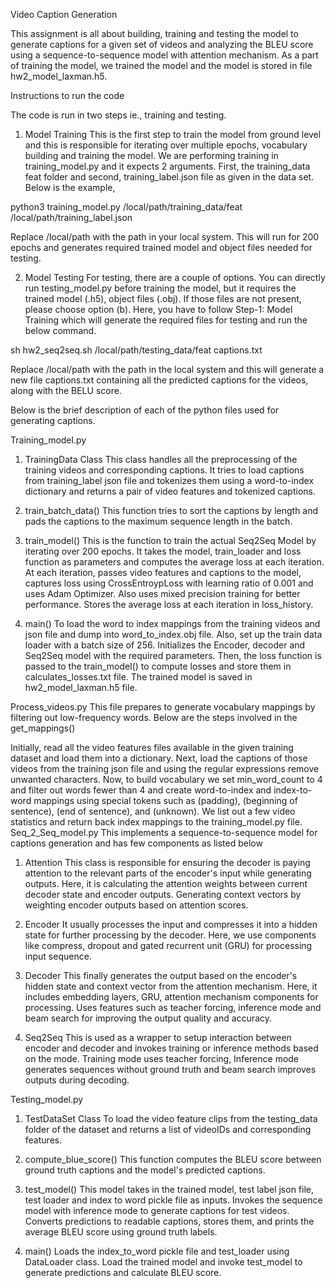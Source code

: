 Video Caption Generation

This assignment is all about building, training and testing the model to generate captions for a given set of videos and analyzing the BLEU score using a sequence-to-sequence model with attention mechanism. As a part of training the model, we trained the model and the model is stored in file hw2_model_laxman.h5.

Instructions to run the code

The code is run in two steps ie., training and testing.

1. Model Training
This is the first step to train the model from ground level and this is responsible for iterating over multiple epochs, vocabulary building and training the model. We are performing training in training_model.py and it expects 2 arguments. First, the training_data feat folder and second, training_label.json file as given in the data set. Below is the example,

python3 training_model.py /local/path/training_data/feat  /local/path/training_label.json

Replace /local/path with the path in your local system. This will run for 200 epochs and generates required trained model and object files needed for testing.

2. Model Testing
For testing, there are a couple of options.
You can directly run testing_model.py before training the model, but it requires the trained model (.h5), object files (.obj). If those files are not present, please choose option (b).
Here, you have to follow Step-1: Model Training which will generate the required files for testing and run the below command.
	
sh hw2_seq2seq.sh /local/path/testing_data/feat captions.txt
	
Replace /local/path with the path in the local system and this will generate a new file captions.txt containing all the predicted captions for the videos, along with the BELU score. 


Below is the brief description of each of the python files used for generating captions.

Training_model.py
1. TrainingData Class
This class handles all the preprocessing of the training videos and corresponding captions. 
It tries to load captions from training_label json file and tokenizes them using a word-to-index dictionary and returns a pair of video features and tokenized captions.

2. train_batch_data()
This function tries to sort the captions by length and pads the captions to the maximum sequence length in the batch.

3. train_model()
This is the function to train the actual Seq2Seq Model by iterating over 200 epochs.
It takes the model, train_loader and loss function as parameters and computes the average loss at each iteration.
At each iteration, passes video features and captions to the model, captures loss using CrossEntroypLoss with learning ratio of 0.001 and uses Adam Optimizer. 
Also uses mixed precision training for better performance.
Stores the average loss at each iteration in loss_history.

4. main()
To load the word to index mappings from the training videos and json file and dump into word_to_index.obj file. Also, set up the train data loader with a batch size of 256.
Initializes the Encoder, decoder and Seq2Seq model with the required parameters.
Then, the loss function is passed to the train_model() to compute losses and store them in calculates_losses.txt file.
The trained model is saved in hw2_model_laxman.h5 file.

Process_videos.py
This file prepares to generate vocabulary mappings by filtering out low-frequency words. Below are the steps involved in the get_mappings()

Initially, read all the video features files available in the given training dataset and load them into a dictionary.
Next, load the captions of those videos from the training json file and using the regular expressions remove unwanted characters.
Now, to build vocabulary we set min_word_count to 4 and filter out words fewer than 4 and create word-to-index and index-to-word mappings using special tokens such as <pad> (padding), <bos> (beginning of sentence), <eos> (end of sentence), and <unk> (unknown).
We list out a few video statistics and return back index mappings to the training_model.py file.
Seq_2_Seq_model.py
This implements a sequence-to-sequence model for captions generation and has few components as listed below

1. Attention 
This class is responsible for ensuring the decoder is paying attention to the relevant parts of the encoder's input while generating outputs. 
Here, it is calculating the attention weights between current decoder state and encoder outputs.
Generating context vectors by weighting encoder outputs based on attention scores.

2. Encoder
It usually processes the input and compresses it into a hidden state for further processing by the decoder.
Here, we use components like compress, dropout and gated recurrent unit (GRU) for processing input sequence.

3. Decoder
This finally generates the output based on the encoder's hidden state and context vector from the attention mechanism.
Here, it includes embedding layers, GRU, attention mechanism components for processing.
Uses features such as teacher forcing, inference mode and beam search for improving the output quality and accuracy.

4. Seq2Seq
This is used as a wrapper to setup interaction between encoder and decoder and invokes training or inference methods based on the mode.
Training mode uses teacher forcing, Inference mode generates sequences without ground truth and beam search improves outputs during decoding.


Testing_model.py
1. TestDataSet Class
To load the video feature clips from the testing_data folder of the dataset and returns a list of videoIDs and corresponding features.

2. compute_blue_score()
This function computes the BLEU score between ground truth captions and the model's predicted captions.

3. test_model()
This model takes in the trained model, test label json file, test loader and index to word pickle file as inputs.
Invokes the sequence model with inference mode to generate captions for test videos.
Converts predictions to readable captions, stores them, and prints the average BLEU score using ground truth labels.

4. main()
Loads the index_to_word pickle file and test_loader using DataLoader class.
Load the trained model and invoke test_model to generate predictions and calculate BLEU score.













